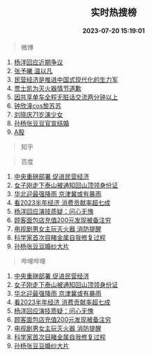 <div align="center"><h2>实时热搜榜</h2><h4>2023-07-20 15:19:01</h4></div>

> 微博  

1. [杨洋回应近期争议](https://s.weibo.com/weibo?q=%23%E6%9D%A8%E6%B4%8B%E5%9B%9E%E5%BA%94%E8%BF%91%E6%9C%9F%E4%BA%89%E8%AE%AE%23&t=31&band_rank=1&Refer=top)<br />
2. [张予曦 温以凡](https://s.weibo.com/weibo?q=%E5%BC%A0%E4%BA%88%E6%9B%A6%20%E6%B8%A9%E4%BB%A5%E5%87%A1&t=31&band_rank=2&Refer=top)<br />
3. [民营经济是推进中国式现代化的生力军](https://s.weibo.com/weibo?q=%23%E6%B0%91%E8%90%A5%E7%BB%8F%E6%B5%8E%E6%98%AF%E6%8E%A8%E8%BF%9B%E4%B8%AD%E5%9B%BD%E5%BC%8F%E7%8E%B0%E4%BB%A3%E5%8C%96%E7%9A%84%E7%94%9F%E5%8A%9B%E5%86%9B%23&t=31&band_rank=3&Refer=top)<br />
4. [贾士凯为灭火器情节道歉](https://s.weibo.com/weibo?q=%23%E8%B4%BE%E5%A3%AB%E5%87%AF%E4%B8%BA%E7%81%AD%E7%81%AB%E5%99%A8%E6%83%85%E8%8A%82%E9%81%93%E6%AD%89%23&t=31&band_rank=4&Refer=top)<br />
5. [因共享单车全程无脏话交流两分钟以上](https://s.weibo.com/weibo?q=%E5%9B%A0%E5%85%B1%E4%BA%AB%E5%8D%95%E8%BD%A6%E5%85%A8%E7%A8%8B%E6%97%A0%E8%84%8F%E8%AF%9D%E4%BA%A4%E6%B5%81%E4%B8%A4%E5%88%86%E9%92%9F%E4%BB%A5%E4%B8%8A&t=31&band_rank=5&Refer=top)<br />
6. [钟欣潼cos黎苏苏](https://s.weibo.com/weibo?q=%23%E9%92%9F%E6%AC%A3%E6%BD%BCcos%E9%BB%8E%E8%8B%8F%E8%8B%8F%23&t=31&band_rank=6&Refer=top)<br />
7. [刘晓庆71岁演少女](https://s.weibo.com/weibo?q=%23%E5%88%98%E6%99%93%E5%BA%8671%E5%B2%81%E6%BC%94%E5%B0%91%E5%A5%B3%23&t=31&band_rank=7&Refer=top)<br />
8. [孙杨张豆豆官宣结婚](https://s.weibo.com/weibo?q=%23%E5%AD%99%E6%9D%A8%E5%BC%A0%E8%B1%86%E8%B1%86%E5%AE%98%E5%AE%A3%E7%BB%93%E5%A9%9A%23&t=31&band_rank=8&Refer=top)<br />
9. [A股](https://s.weibo.com/weibo?q=A%E8%82%A1&t=31&band_rank=9&Refer=top)<br />

> 知乎  


> 百度  

1. [中央重磅部署 促进民营经济](https://www.baidu.com/s?wd=%E4%B8%AD%E5%A4%AE%E9%87%8D%E7%A3%85%E9%83%A8%E7%BD%B2+%E4%BF%83%E8%BF%9B%E6%B0%91%E8%90%A5%E7%BB%8F%E6%B5%8E&sa=fyb_news&rsv_dl=fyb_news)<br />
2. [女子刚走下泰山被通知回山顶领身份证](https://www.baidu.com/s?wd=%E5%A5%B3%E5%AD%90%E5%88%9A%E8%B5%B0%E4%B8%8B%E6%B3%B0%E5%B1%B1%E8%A2%AB%E9%80%9A%E7%9F%A5%E5%9B%9E%E5%B1%B1%E9%A1%B6%E9%A2%86%E8%BA%AB%E4%BB%BD%E8%AF%81&sa=fyb_news&rsv_dl=fyb_news)<br />
3. [华北迎最强降雨 京津冀或有暴雨](https://www.baidu.com/s?wd=%E5%8D%8E%E5%8C%97%E8%BF%8E%E6%9C%80%E5%BC%BA%E9%99%8D%E9%9B%A8+%E4%BA%AC%E6%B4%A5%E5%86%80%E6%88%96%E6%9C%89%E6%9A%B4%E9%9B%A8&sa=fyb_news&rsv_dl=fyb_news)<br />
4. [看2023半年经济 消费贡献率超七成](https://www.baidu.com/s?wd=%E7%9C%8B2023%E5%8D%8A%E5%B9%B4%E7%BB%8F%E6%B5%8E+%E6%B6%88%E8%B4%B9%E8%B4%A1%E7%8C%AE%E7%8E%87%E8%B6%85%E4%B8%83%E6%88%90&sa=fyb_news&rsv_dl=fyb_news)<br />
5. [杨洋回应演技质疑：问心无愧](https://www.baidu.com/s?wd=%E6%9D%A8%E6%B4%8B%E5%9B%9E%E5%BA%94%E6%BC%94%E6%8A%80%E8%B4%A8%E7%96%91%EF%BC%9A%E9%97%AE%E5%BF%83%E6%97%A0%E6%84%A7&sa=fyb_news&rsv_dl=fyb_news)<br />
6. [顾客面包店充值200元发现被备注穷](https://www.baidu.com/s?wd=%E9%A1%BE%E5%AE%A2%E9%9D%A2%E5%8C%85%E5%BA%97%E5%85%85%E5%80%BC200%E5%85%83%E5%8F%91%E7%8E%B0%E8%A2%AB%E5%A4%87%E6%B3%A8%E7%A9%B7&sa=fyb_news&rsv_dl=fyb_news)<br />
7. [电视剧男女主玩灭火器 消防提醒](https://www.baidu.com/s?wd=%E7%94%B5%E8%A7%86%E5%89%A7%E7%94%B7%E5%A5%B3%E4%B8%BB%E7%8E%A9%E7%81%AD%E7%81%AB%E5%99%A8+%E6%B6%88%E9%98%B2%E6%8F%90%E9%86%92&sa=fyb_news&rsv_dl=fyb_news)<br />
8. [科学家首次目睹金属自我修复过程](https://www.baidu.com/s?wd=%E7%A7%91%E5%AD%A6%E5%AE%B6%E9%A6%96%E6%AC%A1%E7%9B%AE%E7%9D%B9%E9%87%91%E5%B1%9E%E8%87%AA%E6%88%91%E4%BF%AE%E5%A4%8D%E8%BF%87%E7%A8%8B&sa=fyb_news&rsv_dl=fyb_news)<br />
9. [孙杨张豆豆婚纱大片](https://www.baidu.com/s?wd=%E5%AD%99%E6%9D%A8%E5%BC%A0%E8%B1%86%E8%B1%86%E5%A9%9A%E7%BA%B1%E5%A4%A7%E7%89%87&sa=fyb_news&rsv_dl=fyb_news)<br />

> 哔哩哔哩  

1. [中央重磅部署 促进民营经济](https://www.baidu.com/s?wd=%E4%B8%AD%E5%A4%AE%E9%87%8D%E7%A3%85%E9%83%A8%E7%BD%B2+%E4%BF%83%E8%BF%9B%E6%B0%91%E8%90%A5%E7%BB%8F%E6%B5%8E&sa=fyb_news&rsv_dl=fyb_news)<br />
2. [女子刚走下泰山被通知回山顶领身份证](https://www.baidu.com/s?wd=%E5%A5%B3%E5%AD%90%E5%88%9A%E8%B5%B0%E4%B8%8B%E6%B3%B0%E5%B1%B1%E8%A2%AB%E9%80%9A%E7%9F%A5%E5%9B%9E%E5%B1%B1%E9%A1%B6%E9%A2%86%E8%BA%AB%E4%BB%BD%E8%AF%81&sa=fyb_news&rsv_dl=fyb_news)<br />
3. [华北迎最强降雨 京津冀或有暴雨](https://www.baidu.com/s?wd=%E5%8D%8E%E5%8C%97%E8%BF%8E%E6%9C%80%E5%BC%BA%E9%99%8D%E9%9B%A8+%E4%BA%AC%E6%B4%A5%E5%86%80%E6%88%96%E6%9C%89%E6%9A%B4%E9%9B%A8&sa=fyb_news&rsv_dl=fyb_news)<br />
4. [看2023半年经济 消费贡献率超七成](https://www.baidu.com/s?wd=%E7%9C%8B2023%E5%8D%8A%E5%B9%B4%E7%BB%8F%E6%B5%8E+%E6%B6%88%E8%B4%B9%E8%B4%A1%E7%8C%AE%E7%8E%87%E8%B6%85%E4%B8%83%E6%88%90&sa=fyb_news&rsv_dl=fyb_news)<br />
5. [杨洋回应演技质疑：问心无愧](https://www.baidu.com/s?wd=%E6%9D%A8%E6%B4%8B%E5%9B%9E%E5%BA%94%E6%BC%94%E6%8A%80%E8%B4%A8%E7%96%91%EF%BC%9A%E9%97%AE%E5%BF%83%E6%97%A0%E6%84%A7&sa=fyb_news&rsv_dl=fyb_news)<br />
6. [顾客面包店充值200元发现被备注穷](https://www.baidu.com/s?wd=%E9%A1%BE%E5%AE%A2%E9%9D%A2%E5%8C%85%E5%BA%97%E5%85%85%E5%80%BC200%E5%85%83%E5%8F%91%E7%8E%B0%E8%A2%AB%E5%A4%87%E6%B3%A8%E7%A9%B7&sa=fyb_news&rsv_dl=fyb_news)<br />
7. [电视剧男女主玩灭火器 消防提醒](https://www.baidu.com/s?wd=%E7%94%B5%E8%A7%86%E5%89%A7%E7%94%B7%E5%A5%B3%E4%B8%BB%E7%8E%A9%E7%81%AD%E7%81%AB%E5%99%A8+%E6%B6%88%E9%98%B2%E6%8F%90%E9%86%92&sa=fyb_news&rsv_dl=fyb_news)<br />
8. [科学家首次目睹金属自我修复过程](https://www.baidu.com/s?wd=%E7%A7%91%E5%AD%A6%E5%AE%B6%E9%A6%96%E6%AC%A1%E7%9B%AE%E7%9D%B9%E9%87%91%E5%B1%9E%E8%87%AA%E6%88%91%E4%BF%AE%E5%A4%8D%E8%BF%87%E7%A8%8B&sa=fyb_news&rsv_dl=fyb_news)<br />
9. [孙杨张豆豆婚纱大片](https://www.baidu.com/s?wd=%E5%AD%99%E6%9D%A8%E5%BC%A0%E8%B1%86%E8%B1%86%E5%A9%9A%E7%BA%B1%E5%A4%A7%E7%89%87&sa=fyb_news&rsv_dl=fyb_news)<br />
